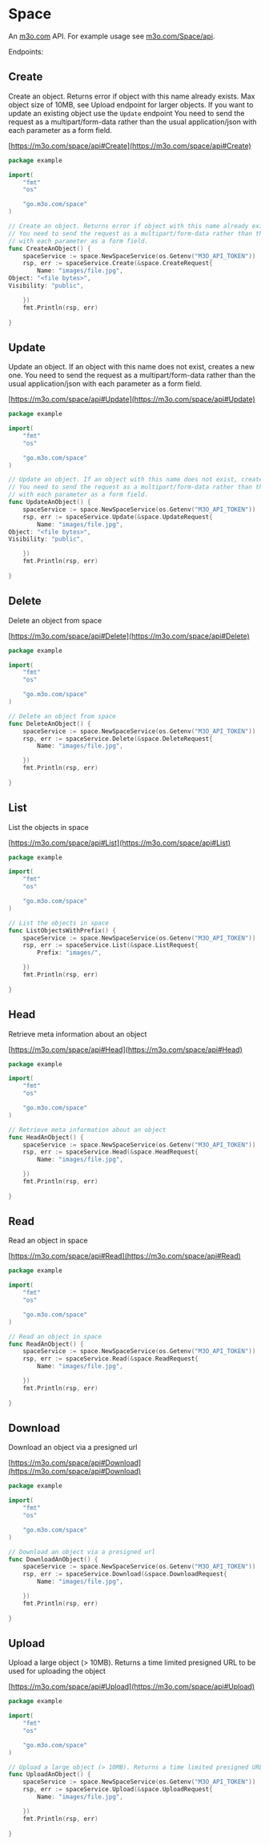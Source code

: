# Space

An [m3o.com](https://m3o.com) API. For example usage see [m3o.com/Space/api](https://m3o.com/Space/api).

Endpoints:

## Create

Create an object. Returns error if object with this name already exists. Max object size of 10MB, see Upload endpoint for larger objects. If you want to update an existing object use the `Update` endpoint
You need to send the request as a multipart/form-data rather than the usual application/json
with each parameter as a form field.


[https://m3o.com/space/api#Create](https://m3o.com/space/api#Create)

```go
package example

import(
	"fmt"
	"os"

	"go.m3o.com/space"
)

// Create an object. Returns error if object with this name already exists. Max object size of 10MB, see Upload endpoint for larger objects. If you want to update an existing object use the `Update` endpoint
// You need to send the request as a multipart/form-data rather than the usual application/json
// with each parameter as a form field.
func CreateAnObject() {
	spaceService := space.NewSpaceService(os.Getenv("M3O_API_TOKEN"))
	rsp, err := spaceService.Create(&space.CreateRequest{
		Name: "images/file.jpg",
Object: "<file bytes>",
Visibility: "public",

	})
	fmt.Println(rsp, err)
	
}
```
## Update

Update an object. If an object with this name does not exist, creates a new one.
You need to send the request as a multipart/form-data rather than the usual application/json
with each parameter as a form field.


[https://m3o.com/space/api#Update](https://m3o.com/space/api#Update)

```go
package example

import(
	"fmt"
	"os"

	"go.m3o.com/space"
)

// Update an object. If an object with this name does not exist, creates a new one.
// You need to send the request as a multipart/form-data rather than the usual application/json
// with each parameter as a form field.
func UpdateAnObject() {
	spaceService := space.NewSpaceService(os.Getenv("M3O_API_TOKEN"))
	rsp, err := spaceService.Update(&space.UpdateRequest{
		Name: "images/file.jpg",
Object: "<file bytes>",
Visibility: "public",

	})
	fmt.Println(rsp, err)
	
}
```
## Delete

Delete an object from space


[https://m3o.com/space/api#Delete](https://m3o.com/space/api#Delete)

```go
package example

import(
	"fmt"
	"os"

	"go.m3o.com/space"
)

// Delete an object from space
func DeleteAnObject() {
	spaceService := space.NewSpaceService(os.Getenv("M3O_API_TOKEN"))
	rsp, err := spaceService.Delete(&space.DeleteRequest{
		Name: "images/file.jpg",

	})
	fmt.Println(rsp, err)
	
}
```
## List

List the objects in space


[https://m3o.com/space/api#List](https://m3o.com/space/api#List)

```go
package example

import(
	"fmt"
	"os"

	"go.m3o.com/space"
)

// List the objects in space
func ListObjectsWithPrefix() {
	spaceService := space.NewSpaceService(os.Getenv("M3O_API_TOKEN"))
	rsp, err := spaceService.List(&space.ListRequest{
		Prefix: "images/",

	})
	fmt.Println(rsp, err)
	
}
```
## Head

Retrieve meta information about an object


[https://m3o.com/space/api#Head](https://m3o.com/space/api#Head)

```go
package example

import(
	"fmt"
	"os"

	"go.m3o.com/space"
)

// Retrieve meta information about an object
func HeadAnObject() {
	spaceService := space.NewSpaceService(os.Getenv("M3O_API_TOKEN"))
	rsp, err := spaceService.Head(&space.HeadRequest{
		Name: "images/file.jpg",

	})
	fmt.Println(rsp, err)
	
}
```
## Read

Read an object in space


[https://m3o.com/space/api#Read](https://m3o.com/space/api#Read)

```go
package example

import(
	"fmt"
	"os"

	"go.m3o.com/space"
)

// Read an object in space
func ReadAnObject() {
	spaceService := space.NewSpaceService(os.Getenv("M3O_API_TOKEN"))
	rsp, err := spaceService.Read(&space.ReadRequest{
		Name: "images/file.jpg",

	})
	fmt.Println(rsp, err)
	
}
```
## Download

Download an object via a presigned url


[https://m3o.com/space/api#Download](https://m3o.com/space/api#Download)

```go
package example

import(
	"fmt"
	"os"

	"go.m3o.com/space"
)

// Download an object via a presigned url
func DownloadAnObject() {
	spaceService := space.NewSpaceService(os.Getenv("M3O_API_TOKEN"))
	rsp, err := spaceService.Download(&space.DownloadRequest{
		Name: "images/file.jpg",

	})
	fmt.Println(rsp, err)
	
}
```
## Upload

Upload a large object (> 10MB). Returns a time limited presigned URL to be used for uploading the object


[https://m3o.com/space/api#Upload](https://m3o.com/space/api#Upload)

```go
package example

import(
	"fmt"
	"os"

	"go.m3o.com/space"
)

// Upload a large object (> 10MB). Returns a time limited presigned URL to be used for uploading the object
func UploadAnObject() {
	spaceService := space.NewSpaceService(os.Getenv("M3O_API_TOKEN"))
	rsp, err := spaceService.Upload(&space.UploadRequest{
		Name: "images/file.jpg",

	})
	fmt.Println(rsp, err)
	
}
```
